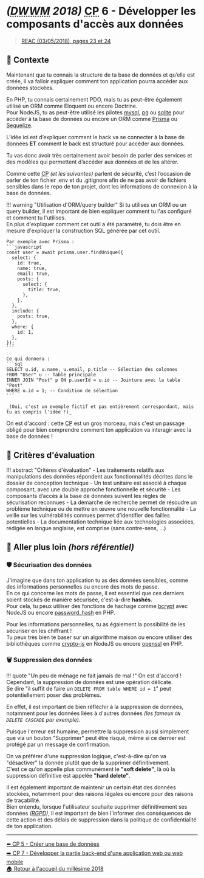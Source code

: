 # _(<abbr title="Développeur Web et Web Mobile">DWWM</abbr> 2018)_ <abbr title="Compétence Professionnelle">CP</abbr> 6 - Développer les composants d'accès aux données
> [REAC (03/05/2018), pages 23 et 24](https://www.banque.di.afpa.fr/EspaceEmployeursCandidatsActeurs/EGPResultat.aspx?ct=01280m03&type=t)

## 🚀 Contexte

Maintenant que tu connais la structure de ta base de données et qu’elle est créée, il va falloir expliquer comment ton application pourra accéder aux données stockées.

En PHP, tu connais certainement PDO, mais tu as peut-être également utilisé un ORM comme Eloquent ou encore Doctrine.  
Pour NodeJS, tu as peut-être utilisé les pilotes [mysql](https://www.npmjs.com/package/mysql), [pg](https://www.npmjs.com/package/pg) ou [sqlite](https://www.npmjs.com/package/sqlite) pour accéder à ta base de données ou encore un ORM comme [Prisma](https://www.npmjs.com/package/prisma) ou [Sequelize](https://www.npmjs.com/package/sequelize).

L’idée ici est d’expliquer comment le back va se connecter à la base de données **ET** comment le back est structuré pour accéder aux données.

Tu vas donc avoir très certainement avoir besoin de parler des services et des modèles qui permettent d’accéder aux données et de les altérer.

Comme cette <abbr title="Compétence Professionnelle">CP</abbr> _(et les suivantes)_ parlent de sécurité,
c’est l’occasion de parler de ton fichier .env et du .gitignore afin de ne pas avoir de fichiers sensibles dans le repo de ton projet,
dont les informations de connexion à la base de données.

!!! warning "Utilisation d'ORM/query builder"
    Si tu utilises un ORM ou un query builder, il est important de bien expliquer comment tu l'as configuré et comment tu l'utilises.  
    En plus d'expliquer comment cet outil a été paramétré, tu dois être en mesure d'expliquer la construction SQL générée par cet outil.

    Par exemple avec Prisma :
    ```javascript
    const user = await prisma.user.findUnique({
      select: {
        id: true,
        name: true,
        email: true,
        posts: {
          select: {
            title: true,
          },
        },
      },
      include: {
        posts: true,
      },
      where: {
        id: 1,
      },
    });
    ```

    Ce qui donnera :
    ```sql
    SELECT u.id, u.name, u.email, p.title -- Sélection des colonnes
    FROM "User" u -- Table principale
    INNER JOIN "Post" p ON p.userId = u.id -- Jointure avec la table "Post"
    WHERE u.id = 1; -- Condition de sélection
    ```

    _(Oui, c'est un exemple fictif et pas entièrement correspondant, mais tu as compris l'idée !)_

On est d'accord : cette <abbr title="Compétence Professionnelle">CP</abbr> est un gros morceau, mais c'est un passage obligé pour bien comprendre comment ton application va interagir avec la base de données !

## 📝 Critères d'évaluation
!!! abstract "Critères d'évaluation"
    - Les traitements relatifs aux manipulations des données répondent aux fonctionnalités décrites dans le dossier de conception technique
    - Un test unitaire est associé à chaque composant, avec une double approche fonctionnelle et sécurité
    - Les composants d’accès à la base de données suivent les règles de sécurisation reconnues
    - La démarche de recherche permet de résoudre un problème technique ou de mettre en œuvre une nouvelle fonctionnalité
    - La veille sur les vulnérabilités connues permet d’identifier des failles potentielles
    - La documentation technique liée aux technologies associées, rédigée en langue anglaise, est comprise (sans contre-sens, ...)

## 🤯 Aller plus loin _(hors référentiel)_

### 🛡️ Sécurisation des données

J'imagine que dans ton application tu as des données sensibles, comme des informations personnelles ou encore des mots de passe.  
En ce qui concerne les mots de passe, il est essentiel que ces derniers soient stockés de manière sécurisée, c'est-à-dire **hashés**.  
Pour cela, tu peux utiliser des fonctions de hachage comme [bcrypt](https://www.npmjs.com/package/bcrypt) avec NodeJS ou encore [password_hash](https://www.php.net/manual/fr/function.password-hash.php) en PHP.

Pour les informations personnelles, tu as également la possibilité de les sécuriser en les chiffrant !  
Tu peux très bien te baser sur un algorithme maison ou encore utiliser des bibliothèques comme [crypto-js](https://www.npmjs.com/package/crypto-js) en NodeJS ou encore [openssl](https://www.php.net/manual/en/book.openssl.php) en PHP.

### 🗑️ Suppression des données

!!! quote "Un peu de ménage ne fait jamais de mal !"
    On est d'accord ! Cependant, la suppression de données est une opération délicate.  
    Se dire "il suffit de faire un `DELETE FROM table WHERE id = 1`" peut potentiellement poser des problèmes.

En effet, il est important de bien réfléchir à la suppression de données, notamment pour les données liées à d'autres données _(les fameux `ON DELETE CASCADE` par exemple)_.

Puisque l'erreur est humaine, permettre la suppression aussi simplement que via un bouton "Supprimer" peut être risqué, même si ce dernier est protégé par un message de confirmation.

On va préférer d'une suppression logique, c'est-à-dire qu'on va "désactiver" la donnée plutôt que de la supprimer définitivement.  
C'est ce qu'on appelle plus communément le **"soft delete"**, là où la suppression définitive est appelée **"hard delete"**.

Il est également important de maintenir un certain état des données stockées, notamment pour des raisons légales ou encore pour des raisons de traçabilité.  
Bien entendu, lorsque l'utilisateur souhaite supprimer définitivement ses données _(<abbr title="Règlement Général sur la Protection des Données">RGPD</abbr>)_, il est important de bien l'informer des conséquences de cette action et des délais de suppression dans la politique de confidentialité de ton application.

---

[⬅️ <abbr title="Compétence Professionnelle">CP</abbr> 5 - Créer une base de données](cp-5-creer-une-base-de-donnees.md)  
[➡️ <abbr title="Compétence Professionnelle">CP</abbr> 7 - Développer la partie back-end d'une application web ou web mobile](cp-7-developper-la-partie-back-end-d-une-application-web-ou-web-mobile.md)  
[🏠 Retour à l'accueil du millésime 2018](index.md)